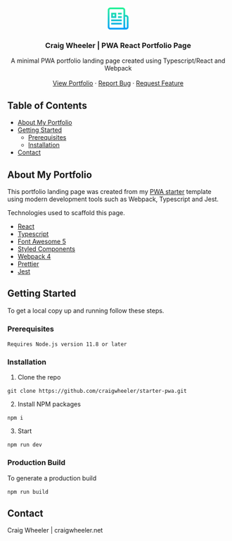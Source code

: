 <!-- PROJECT LOGO -->
<br />
<p align="center">
  <a href="">
    <img src="src/assets/img/logo.png" alt="Logo" width="50" height="50">
  </a>

  <h3 align="center">Craig Wheeler | PWA React Portfolio Page</h3>

  <p align="center">
    A minimal PWA portfolio landing page created using Typescript/React and Webpack
    <br />
    <br />
    <a href="http://craigwheeler.net">View Portfolio</a>
    ·
    <a  href="https://craigwheeler.netlify.app/contact">Report Bug</a>
    ·
    <a  href="https://craigwheeler.netlify.app/contact">Request Feature</a>
  </p>
</p>

<!-- TABLE OF CONTENTS -->

## Table of Contents

- [About My Portfolio](#about)
- [Getting Started](#getting-started)
  - [Prerequisites](#prerequisites)
  - [Installation](#installation)
- [Contact](#contact)

<!-- ABOUT THE PROJECT -->

## About My Portfolio

This portfolio landing page was created from my [PWA starter](https://github.com/craigwheeler/starter-pwa) template using modern development tools such as Webpack, Typescript and Jest.

Technologies used to scaffold this page.

- [React](https://netlify.com/)
- [Typescript](https://www.typescriptlang.org/)
- [Font Awesome 5](https://github.com/FortAwesome/react-fontawesome)
- [Styled Components](https://netlify.com/)
- [Webpack 4](https://netlify.com/)
- [Prettier](https://netlify.com/)
- [Jest](https://netlify.com/)

<!-- GETTING STARTED -->

## Getting Started

To get a local copy up and running follow these steps.

### Prerequisites

```
Requires Node.js version 11.8 or later
```

### Installation

1. Clone the repo

```
git clone https://github.com/craigwheeler/starter-pwa.git
```

2. Install NPM packages

```
npm i
```

3. Start

```
npm run dev
```

### Production Build

To generate a production build

```
npm run build
```

<!-- CONTACT -->

## Contact

Craig Wheeler | craigwheeler.net

[product-screenshot]: src/assets/img/screenshot.png
